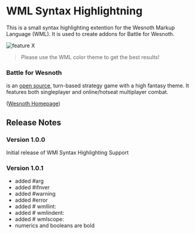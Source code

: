 # WML Syntax Highlightning

This is a small syntax highlighting extention for the Wesnoth Markup Language (WML). It is used to create addons for Battle for Wesnoth.

![feature X](images/wml.png)

> Please use the WML color theme to get the best results!

### Battle for Wesnoth 
is an [open source](https://opensource.org/faq#osd), turn-based strategy game with a high fantasy theme. It features both singleplayer and online/hotseat multiplayer combat. 

([Wesnoth Homepage](https://www.wesnoth.org/))


## Release Notes

### Version 1.0.0

Initial release of WMl Syntax Highlighting Support

### Version 1.0.1

+ added \#arg
+ added \#ifnver
+ added \#warning
+ added \#error
+ added \# wmllint:
+ added \# wmlindent:
+ added \# wmlscope:
+ numerics and booleans are bold